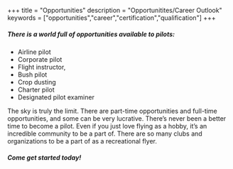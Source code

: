 +++
title = "Opportunities"
description = "Opportunitites/Career Outlook"
keywords = ["opportunities","career","certification","qualification"]
+++


##### There is a world full of opportunities available to pilots: 
- Airline pilot
- Corporate pilot
- Flight instructor, 
- Bush pilot
- Crop dusting
- Charter pilot
- Designated pilot examiner

The sky is truly the limit. There are part-time opportunities and full-time opportunities, and some can be very lucrative. There’s never been a better time to become a pilot. Even if you just love flying as a hobby, it’s an incredible community to be a part of. There are so many clubs and organizations to be a part of as a recreational flyer. 

##### Come get started today!

